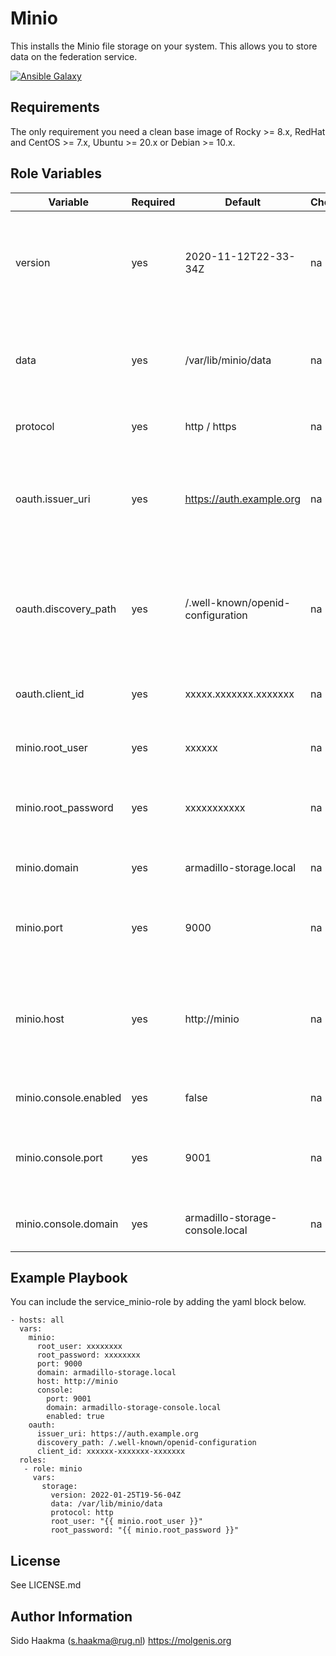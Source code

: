 Minio
=========
This installs the Minio file storage on your system. This allows you to store data on the federation service.

[![Ansible Galaxy](https://img.shields.io/badge/ansible--galaxy-service_minio-blue.svg)](https://galaxy.ansible.com/molgenis/armadillo/)

Requirements
------------
The only requirement you need a clean base image of Rocky >= 8.x, RedHat and CentOS >= 7.x, Ubuntu >= 20.x or Debian >= 10.x.

Role Variables
--------------
| Variable               | Required | Default                           | Choices  | Comments                                                                                          |
|------------------------|----------|-----------------------------------|----------|---------------------------------------------------------------------------------------------------| 
| version                | yes      | 2020-11-12T22-33-34Z              | na       | Version of the Minio service. There are monthly releases so you need to upgrade regularly         |
| data                   | yes      | /var/lib/minio/data               | na       | The path on the host system where the of the Minio file storage is stored                         |
| protocol               | yes      | http / https                      | na       | Protocol for the redirect url                                                                     |
| oauth.issuer_uri       | yes      | https://auth.example.org          | na       | The plain url of the authentication server (can be FusionAuth or Keycloack for example            |
| oauth.discovery_path   | yes      | /.well-known/openid-configuration | na       | Discovery path to extract information like the endpoints and other relevant details of the server |
| oauth.client_id        | yes      | xxxxx.xxxxxxx.xxxxxxx             | na       | The client ID of the authentication server                                                        |
| minio.root_user        | yes      | xxxxxx                            | na       | The root user to access Minio API and webinterface                                                |
| minio.root_password    | yes      | xxxxxxxxxxx                       | na       | The root password to access Minio API and webinterface                                            |
| minio.domain           | yes      | armadillo-storage.local           | na       | The domain the minio API server is running on                                                     |
| minio.port             | yes      | 9000                              | na       | The port where the minio API can be reached on                                                    |
| minio.host             | yes      | http://minio                      | na       | The host where the minio API can be reached on (within docker-compose it points to the service)   |
| minio.console.enabled  | yes      | false                             | na       | If the minio webinterface is enabled                                                              |
| minio.console.port     | yes      | 9001                              | na       | The port where the minio webinterface can be reached on                                           |
| minio.console.domain   | yes      | armadillo-storage-console.local   | na       | The domain the minio webinterface is running on                                                   |

Example Playbook
----------------
You can include the service_minio-role by adding the yaml block below.

    - hosts: all
      vars:
        minio:
          root_user: xxxxxxxx
          root_password: xxxxxxxx
          port: 9000
          domain: armadillo-storage.local
          host: http://minio
          console:
            port: 9001
            domain: armadillo-storage-console.local
            enabled: true
        oauth: 
          issuer_uri: https://auth.example.org
          discovery_path: /.well-known/openid-configuration
          client_id: xxxxxx-xxxxxxx-xxxxxxx
      roles:
       - role: minio
         vars:
           storage:
             version: 2022-01-25T19-56-04Z
             data: /var/lib/minio/data
             protocol: http
             root_user: "{{ minio.root_user }}"
             root_password: "{{ minio.root_password }}"
                   
License
-------
See LICENSE.md

Author Information
------------------
Sido Haakma (s.haakma@rug.nl)
https://molgenis.org